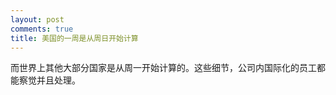 ```yaml
---
layout: post
comments: true
title: 美国的一周是从周日开始计算
---
```




而世界上其他大部分国家是从周一开始计算的。这些细节，公司内国际化的员工都能察觉并且处理。


